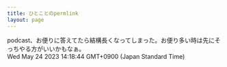 ```yaml
---
title: ひとことのpermlink
layout: page
---
```

<div class="box" dt="1684905524430">
  podcast、お便りに答えてたら結構長くなってしまった。お便り多い時は先にそっちやる方がいいかもなぁ。
  <div class="content is-small">Wed May 24 2023 14:18:44 GMT+0900 (Japan Standard Time)</div>
</div>